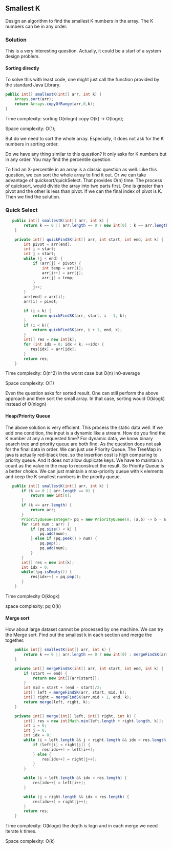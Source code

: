 ## Smallest K

Design an algorithm to find the smallest K numbers in the array. The K numbers can be in any order.

### Solution

This is a very interesting question. Actually, it could be a start of a system design problem.

#### Sorting directly

To solve this with least code, one might just call the function provided by the standard Java Library.

```java
public int[] smallestK(int[] arr, int k) {
    Arrays.sort(arr);
    return Arrays.copyOfRange(arr,0,k);
}
```

Time complexity: sorting O(nlogn) copy O(k) -> O(logn);

Space complexity: O(1);

But do we need to sort the whole array. Especially, it does not ask for the K numbers in sorting order.

Do we have any thing similar to this question? It only asks for K numbers but in any order. You may find the percentile question.

To find an X-percentile in an array is a classic question as well. Like this question, we can sort the whole array to find it out. Or we can take advantage of quicksort/quickSelect. That provides O(n) time. The process of quicksort, would divide the array into two parts first. One is greater than pivot and the other is less than pivot. If we can the final index of pivot is K. Then we find the solution. 

### Quick Select

```java
   public int[] smallestK(int[] arr, int k) {
        return k == 0 || arr.length == 0 ? new int[0] : k == arr.length ? arr : quickFindSK(arr, 0, arr.length - 1, k);
    }

    private int[] quickFindSK(int[] arr, int start, int end, int k) {
        int pivot = arr[end];
        int i = start;
        int j = start;
        while (j < end) {
            if (arr[j] < pivot) {
                int temp = arr[i];
                arr[i++] = arr[j];
                arr[j] = temp;
            }
            j++;
        }
        arr[end] = arr[i];
        arr[i] = pivot;

        if (i > k) {
            return quickFindSK(arr, start, i - 1, k);
        } 
        if (i < k){
            return quickFindSK(arr, i + 1, end, k);
        } 
        int[] res = new int[k];
        for (int idx = 0; idx < k; ++idx) {
           res[idx] = arr[idx];
        }
        return res;
    }
```

Time complexity: O(n^2) in the worst case but O(n) in0-average

Space complexity: O(1)

Even the question asks for sorted result. One can still perform the above approach and then sort the small array. In that case, sorting would O(klogk) instead of O(nlogn)

#### Heap/Priority Queue

The above solution is very efficient. This process the static data well. If we add one condition, the input is a dynamic like a stream. How do you find the K number at any a requested time? For dynamic data, we know binary search tree and priority queue are both find. As the question does not ask for the final data in order. We can just use Priority Queue. The TreeMap in java is actually red-black tree. so the insertion cost is high comparing to priority queue. And It does not allow duplicate keys. We have to maintain a count as the value in the map to reconstruct the result. So Priority Queue is a better choice. We can just maintain a max-priority queue with k elements and keep the K smallest numbers in the priority queue.

```java
   public int[] smallestK(int[] arr, int k) {
       if (k == 0 || arr.length == 0) {
           return new int[0];
       }
       if (k == arr.length) {
           return arr;
       }
       PriorityQueue<Integer> pq = new PriorityQueue(8, (a,b) -> b - a);
       for (int num : arr) {
           if (pq.size() < k) {
               pq.add(num);
           } else if (pq.peek() > num) {
               pq.pop();
               pq.add(num);
           }
       }
       int[] res = new int[k];
       int idx = 0;
       while(!pq.isEmpty()) {
           res[idx++] = pq.pop();
       }
    }
```

Time complexity O(klogk)

space complexity: pq O(k)

#### Merge sort

How about large dataset cannot be processed by one machine. We can try the Merge sort. Find out the smallest k in each section and merge the together.

```java
    public int[] smallestK(int[] arr, int k) {
        return k == 0 || arr.length == 0 ? new int[0] : mergeFindSK(arr, 0, arr.length - 1, k);
    }

    private int[] mergeFindSK(int[] arr, int start, int end, int k) {
        if (start == end) {
            return new int[]{arr[start]};
        }
        int mid = start + (end - start)/2;
        int[] left = mergeFindSK(arr, start, mid, k);
        int[] right = mergeFindSK(arr,mid + 1, end, k);
        return merge(left, right, k);
    }

    private int[] merge(int[] left, int[] right, int k) {
        int[] res = new int[Math.min(left.length + right.length, k)];
        int i = 0;
        int j = 0;
        int idx = 0;
        while (i < left.length && j < right.length && idx < res.length) {
            if (left[i] < right[j]) {
                res[idx++] = left[i++];
            } else {
                res[idx++] = right[j++];
            }
        }

        while (i < left.length && idx < res.length) {
            res[idx++] = left[i++];
        }

        while (j < right.length && idx < res.length) {
            res[idx++] = right[j++];
        }
        return res;
    }
```

Time complexity: O(klogn) the depth is logn and in each merge we need iterate k times.

Space complexity: O(k)